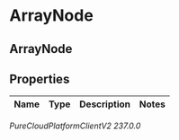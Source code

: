 # ArrayNode

## ArrayNode

## Properties

|Name | Type | Description | Notes|
|------------ | ------------- | ------------- | -------------|



_PureCloudPlatformClientV2 237.0.0_
